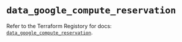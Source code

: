 # `data_google_compute_reservation`

Refer to the Terraform Registory for docs: [`data_google_compute_reservation`](https://registry.terraform.io/providers/hashicorp/google-beta/5.11.0/docs/data-sources/google_compute_reservation).
